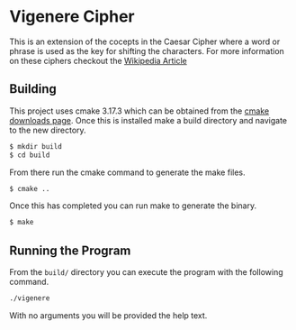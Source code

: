 # Vigenere Cipher

This is an extension of the cocepts in the Caesar Cipher where a word or phrase is used as the
key for shifting the characters. For more information on these ciphers checkout the
[Wikipedia Article](https://en.wikipedia.org/wiki/Vigen%C3%A8re_cipher)

## Building

This project uses cmake 3.17.3 which can be obtained from the [cmake downloads page](https://cmake.org/download/).
Once this is installed make a build directory and navigate to the new directory.

```sh
$ mkdir build
$ cd build
```

From there run the cmake command to generate the make files.

```sh
$ cmake ..
```

Once this has completed you can run make to generate the binary.

```sh
$ make
```

## Running the Program

From the `build/` directory you can execute the program with the following command.

```sh
./vigenere
```

With no arguments you will be provided the help text.
